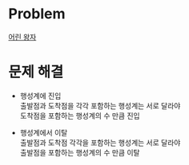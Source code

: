 # Problem
[어린 왕자](https://www.acmicpc.net/problem/1003)
   
# 문제 해결
- 행성계에 진입   
출발점과 도착점을 각각 포함하는 행성계는 서로 달라야   
도착점을 포함하는 행성계의 수 만큼 진입   
   
- 행성계에서 이탈   
출발점과 도착점 각각을 포함하는 행성계는 서로 달라야   
출발점을 포함하는 행성계의 수 만큼 이탈   